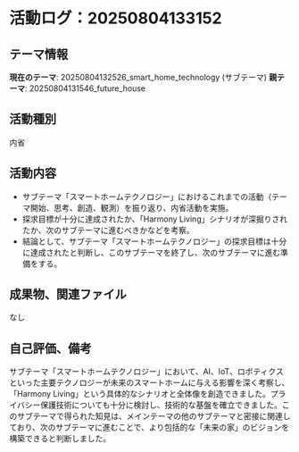 # 活動ログ：20250804133152

## テーマ情報
**現在のテーマ**: 20250804132526_smart_home_technology (サブテーマ)
**親テーマ**: 20250804131546_future_house

## 活動種別
内省

## 活動内容
- サブテーマ「スマートホームテクノロジー」におけるこれまでの活動（テーマ開始、思考、創造、観測）を振り返り、内省活動を実施。
- 探求目標が十分に達成されたか、「Harmony Living」シナリオが深掘りされたか、次のサブテーマに進むべきかなどを考察。
- 結論として、サブテーマ「スマートホームテクノロジー」の探求目標は十分に達成されたと判断し、このサブテーマを終了し、次のサブテーマに進む準備をする。

## 成果物、関連ファイル
なし

## 自己評価、備考
サブテーマ「スマートホームテクノロジー」において、AI、IoT、ロボティクスといった主要テクノロジーが未来のスマートホームに与える影響を深く考察し、「Harmony Living」という具体的なシナリオと全体像を創造できました。プライバシー保護技術についても十分に検討し、技術的な基盤を確立できました。このサブテーマで得られた知見は、メインテーマの他のサブテーマと密接に関連しており、次のサブテーマに進むことで、より包括的な「未来の家」のビジョンを構築できると判断しました。
